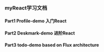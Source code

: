 
### myReact学习文档

#### Part1 Profile-demo 入门React

#### Part2 Deskmark-demo 进阶React

#### Part3 todo-demo based on Flux architecture